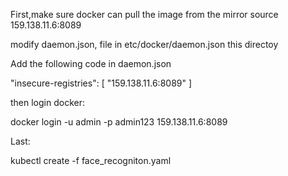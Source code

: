 First,make sure docker can pull the image from the mirror source 159.138.11.6:8089

modify daemon.json, file in etc/docker/daemon.json this directoy

Add the following code in daemon.json

"insecure-registries": [
    "159.138.11.6:8089"
  ]

then login docker:

docker login -u admin -p admin123 159.138.11.6:8089


Last:

kubectl create -f face_recogniton.yaml